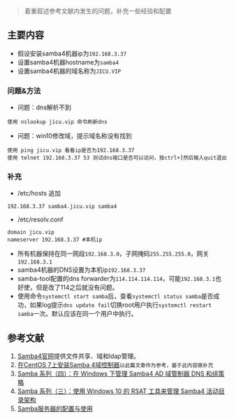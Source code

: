 > 着重叙述参考文献内发生的问题，补充一些经验和配置
## 主要内容
* 假设安装samba4机器ip为`192.168.3.37`
* 设置samba4机器hostname为`samba4`
* 设置samba4机器的域名称为`JICU.VIP`

### 问题&方法
* 问题：dns解析不到
```
使用 nslookup jicu.vip 命令刷新dns
```
* 问题：win10修改域，提示域名称没有找到
```
使用 ping jicu.vip 看看ip是否为192.168.3.37
使用 telnet 192.168.3.37 53 测试dns端口是否可以访问，按ctrl+]然后输入quit退出
```
### 补充
* /etc/hosts 追加
```shell
192.168.3.37 samba4.jicu.vip samba4
```

* /etc/resolv.conf
```shell
domain jicu.vip
nameserver 192.168.3.37 #本机ip
```

* 所有机器保持在同一网段`192.168.3.0`，子网掩码`255.255.255.0`，网关`192.168.3.1`
* samba4机器的DNS设置为本机ip`192.168.3.37`
* samba-tool配置的dns forwarder为`114.114.114.114`，可能`192.168.3.1`也好使，但是改了114之后就没有问题。
* 使用命令`systemctl start samba`后，查看`systemctl status samba`是否成功，如果log提示`dns update fail`切换root用户执行`systemctl restart samba`一次。默认应该在同一个用户中执行。

## 参考文献
1. [Samba4官网](https://www.samba.org)提供文件共享、域和ldap管理。
2. [在CentOS 7上安装Samba 4域控制器](https://www.howtoing.com/samba-4-domain-controller-installation-on-centos)`以此篇文章作为参考，基于此内容做补充`
3. [Samba 系列（四）：在 Windows 下管理 Samba4 AD 域管制器 DNS 和组策略](https://www.jianshu.com/p/d9017c66795a)
4. [Samba 系列（三）：使用 Windows 10 的 RSAT 工具来管理 Samba4 活动目录架构](https://linux.cn/article-8097-1.html)
5. [Samba服务器的配置与使用](https://www.cnblogs.com/Skyar/p/3667957.html)